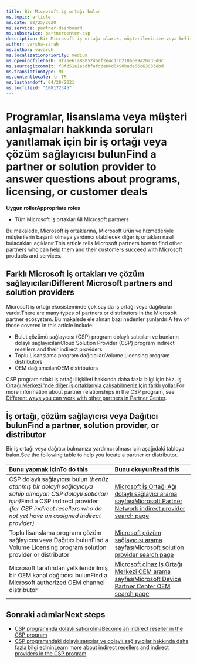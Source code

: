 ```yaml
---
title: Bir Microsoft iş ortağı bulun
ms.topic: article
ms.date: 08/25/2020
ms.service: partner-dashboard
ms.subservice: partnercenter-csp
description: Bir Microsoft iş ortağı olarak, müşterilerinize veya belirli programlarınıza nasıl yardımcı olabileceği hakkında sorularınız olabilir. Yardımcı olabilecek diğer iş ortaklarını bulun.
author: varsha-sarah
ms.author: vavargh
ms.localizationpriority: medium
ms.openlocfilehash: df7ae61a88852d6ef2e4c1cb210b689a20235d0c
ms.sourcegitcommit: f8fd51e1acdbfafdde86d6490bade66c63033ebd
ms.translationtype: MT
ms.contentlocale: tr-TR
ms.lasthandoff: 04/28/2021
ms.locfileid: "108172345"
---
```

# <a name="find-a-partner-or-solution-provider-to-answer-questions-about-programs-licensing-or-customer-deals"></a><span data-ttu-id="90218-104">Programlar, lisanslama veya müşteri anlaşmaları hakkında soruları yanıtlamak için bir iş ortağı veya çözüm sağlayıcısı bulun</span><span class="sxs-lookup"><span data-stu-id="90218-104">Find a partner or solution provider to answer questions about programs, licensing, or customer deals</span></span> 

<span data-ttu-id="90218-105">**Uygun roller**</span><span class="sxs-lookup"><span data-stu-id="90218-105">**Appropriate roles**</span></span>

- <span data-ttu-id="90218-106">Tüm Microsoft iş ortakları</span><span class="sxs-lookup"><span data-stu-id="90218-106">All Microsoft partners</span></span>

<span data-ttu-id="90218-107">Bu makalede, Microsoft iş ortaklarına, Microsoft ürün ve hizmetleriyle müşterilerin başarılı olmaya yardımcı olabilecek diğer iş ortakları nasıl bulacakları açıklanır.</span><span class="sxs-lookup"><span data-stu-id="90218-107">This article tells Microsoft partners how to find other partners who can help them and their customers succeed with Microsoft products and services.</span></span>

## <a name="different-microsoft-partners-and-solution-providers"></a><span data-ttu-id="90218-108">Farklı Microsoft iş ortakları ve çözüm sağlayıcıları</span><span class="sxs-lookup"><span data-stu-id="90218-108">Different Microsoft partners and solution providers</span></span>

<span data-ttu-id="90218-109">Microsoft iş ortağı ekosisteminde çok sayıda iş ortağı veya dağıtıcılar vardır.</span><span class="sxs-lookup"><span data-stu-id="90218-109">There are many types of partners or distributors in the Microsoft partner ecosystem.</span></span> <span data-ttu-id="90218-110">Bu makalede ele alınan bazı nedenler şunlardır:</span><span class="sxs-lookup"><span data-stu-id="90218-110">A few of those covered in this article include:</span></span>

- <span data-ttu-id="90218-111">Bulut çözümü sağlayıcısı (CSP) program dolaylı satıcıları ve bunların dolaylı sağlayıcıları</span><span class="sxs-lookup"><span data-stu-id="90218-111">Cloud Solution Provider (CSP) program indirect resellers and their indirect providers</span></span>
- <span data-ttu-id="90218-112">Toplu Lisanslama program dağıtıcıları</span><span class="sxs-lookup"><span data-stu-id="90218-112">Volume Licensing program distributors</span></span>
- <span data-ttu-id="90218-113">OEM dağıtımcıları</span><span class="sxs-lookup"><span data-stu-id="90218-113">OEM distributors</span></span>

<span data-ttu-id="90218-114">CSP programındaki iş ortağı ilişkileri hakkında daha fazla bilgi için bkz. iş [Ortağı Merkezi 'nde diğer iş ortaklarıyla çalışabilmeniz Için farklı yollar](work-with-other-partners.md).</span><span class="sxs-lookup"><span data-stu-id="90218-114">For more information about partner relationships in the CSP program, see [Different ways you can work with other partners in Partner Center](work-with-other-partners.md).</span></span>

## <a name="find-a-partner-solution-provider-or-distributor"></a><span data-ttu-id="90218-115">İş ortağı, çözüm sağlayıcısı veya Dağıtıcı bulun</span><span class="sxs-lookup"><span data-stu-id="90218-115">Find a partner, solution provider, or distributor</span></span>

<span data-ttu-id="90218-116">Bir iş ortağı veya dağıtıcı bulmanıza yardımcı olması için aşağıdaki tabloya bakın.</span><span class="sxs-lookup"><span data-stu-id="90218-116">See the following table to help you locate a partner or distributor.</span></span>

|<span data-ttu-id="90218-117">Bunu yapmak için</span><span class="sxs-lookup"><span data-stu-id="90218-117">To do this</span></span>  | <span data-ttu-id="90218-118">Bunu okuyun</span><span class="sxs-lookup"><span data-stu-id="90218-118">Read this</span></span>  |
|:------------------|:--------------- |
|<span data-ttu-id="90218-119">CSP dolaylı sağlayıcısı bulun *(henüz atanmış bir dolaylı sağlayıcıya sahip olmayan CSP dolaylı satıcıları için)*</span><span class="sxs-lookup"><span data-stu-id="90218-119">Find a CSP indirect provider *(for CSP indirect resellers who do not yet have an assigned indirect provider)*</span></span> | [<span data-ttu-id="90218-120">Microsoft İş Ortağı Ağı dolaylı sağlayıcı arama sayfası</span><span class="sxs-lookup"><span data-stu-id="90218-120">Microsoft Partner Network indirect provider search page</span></span>](https://partner.microsoft.com/membership/cloud-solution-provider/find-a-provider)  |
|<span data-ttu-id="90218-121">Toplu lisanslama programı çözüm sağlayıcısı veya Dağıtıcı bulun</span><span class="sxs-lookup"><span data-stu-id="90218-121">Find a Volume Licensing program solution provider or distributor</span></span>  | [<span data-ttu-id="90218-122">Microsoft çözüm sağlayıcısı arama sayfası</span><span class="sxs-lookup"><span data-stu-id="90218-122">Microsoft solution provider search page</span></span>](https://www.microsoft.com/solution-providers/home)  |
|<span data-ttu-id="90218-123">Microsoft tarafından yetkilendirilmiş bir OEM kanal dağıtıcısı bulun</span><span class="sxs-lookup"><span data-stu-id="90218-123">Find a Microsoft authorized OEM channel distributor</span></span>  | [<span data-ttu-id="90218-124">Microsoft cihaz Iş Ortağı Merkezi OEM arama sayfası</span><span class="sxs-lookup"><span data-stu-id="90218-124">Microsoft Device Partner Center OEM search page</span></span>](https://devicepartner.microsoft.com/connect/distributor)  |

## <a name="next-steps"></a><span data-ttu-id="90218-125">Sonraki adımlar</span><span class="sxs-lookup"><span data-stu-id="90218-125">Next steps</span></span>

- [<span data-ttu-id="90218-126">CSP programında dolaylı satıcı olma</span><span class="sxs-lookup"><span data-stu-id="90218-126">Become an indirect reseller in the CSP program</span></span>](https://partner.microsoft.com/licensing)
- [<span data-ttu-id="90218-127">CSP programındaki dolaylı satıcılar ve dolaylı sağlayıcılar hakkında daha fazla bilgi edinin</span><span class="sxs-lookup"><span data-stu-id="90218-127">Learn more about indirect resellers and indirect providers in the CSP program</span></span>](work-with-other-partners.md)